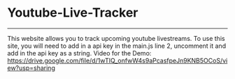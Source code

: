 # Youtube-Live-Tracker
----------------------------------------------------------------------------------------------------
This website allows you to track upcoming youtube livestreams.
To use this site, you will need to add in a api key in the main.js line 2, uncomment it and add in the api key as a string.
Video for the Demo: https://drive.google.com/file/d/1wTIQ_onfwW4s9aPcasfpeJn9KNB5OCoS/view?usp=sharing
